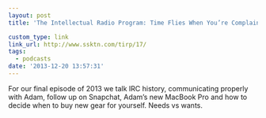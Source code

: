 ```yaml
---
layout: post
title: 'The Intellectual Radio Program: Time Flies When You’re Complaining on the Internet'

custom_type: link
link_url: http://www.ssktn.com/tirp/17/
tags:
  - podcasts
date: '2013-12-20 13:57:31'
---
```

For our final episode of 2013 we talk IRC history, communicating properly with Adam, follow up on Snapchat, Adam’s new MacBook Pro and how to decide when to buy new gear for yourself. Needs vs wants.
